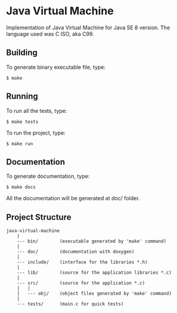 Java Virtual Machine
====================
Implementation of Java Virtual Machine for Java SE 8 version. The language used was C ISO, aka C99.

Building
--------

To generate binary executable file, type:

    $ make

Running
-------
To run all the tests, type:

    $ make tests

To run the project, type:

    $ make run

Documentation
-------------
To generate documentation, type:

    $ make docs

All the documentation will be generated at doc/ folder.        

Project Structure
-----------------

    java-virtual-machine
        |
        --- bin/        (executable generated by 'make' command)
        |
        --- doc/        (documentation with doxygen)
        |
        --- include/    (interface for the libraries *.h)
        |
        --- lib/        (source for the application libraries *.c)
        |
        --- src/        (source for the application *.c)
        |   |
        |   --- obj/    (object files generated by 'make' command)
        |
        --- tests/      (main.c for quick tests)
